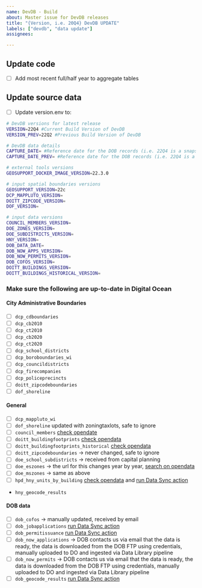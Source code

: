 ```yaml
---
name: DevDB - Build
about: Master issue for DevDB releases
title: "{Version, i.e. 20Q4} DevDB UPDATE"
labels: ["devdb", "data update"]
assignees:

---
```


## Update code

- [ ] Add most recent full/half year to aggregate tables

## Update source data

- [ ] Update version.env to:

```bash
# DevDB versions for latest release
VERSION=22Q4 #Current Build Version of DevDB
VERSION_PREV=22Q2 #Previous Build Version of DevDB

# DevDB data details
CAPTURE_DATE= #Reference date for the DOB records (i.e. 22Q4 is a snapshot of all DOB records filed before 01-01-2023)
CAPTURE_DATE_PREV= #Reference date for the DOB records (i.e. 22Q4 is a snapshot of all DOB records filed after 2022-07-01)

# external tools versions
GEOSUPPORT_DOCKER_IMAGE_VERSION=22.3.0

# input spatial boundaries versions
GEOSUPPORT_VERSION=22c
DCP_MAPPLUTO_VERSION=
DOITT_ZIPCODE_VERSION=
DOF_VERSION=

# input data versions
COUNCIL_MEMBERS_VERSION=
DOE_ZONES_VERSION=
DOE_SUBDISTRICTS_VERSION=
HNY_VERSION=
DOB_DATA_DATE=
DOB_NOW_APPS_VERSION=
DOB_NOW_PERMITS_VERSION=
DOB_COFOS_VERSION=
DOITT_BUILDINGS_VERSION=
DOITT_BUILDINGS_HISTORICAL_VERSION=
```

### Make sure the following are up-to-date in Digital Ocean

#### City Administrative Boundaries
- [ ] `dcp_cdboundaries`  
- [ ] `dcp_cb2010`  
- [ ] `dcp_ct2010` 
- [ ] `dcp_cb2020` 
- [ ] `dcp_ct2020` 
- [ ] `dcp_school_districts` 
- [ ] `dcp_boroboundaries_wi`
- [ ] `dcp_councildistricts` 
- [ ] `dcp_firecompanies` 
- [ ] `dcp_policeprecincts` 
- [ ] `doitt_zipcodeboundaries` 
- [ ] `dof_shoreline`
#### General

- [ ] `dcp_mappluto_wi`
- [ ] `dof_shoreline` updated with zoningtaxlots, safe to ignore
- [ ] `council_members` [check opendate](https://data.cityofnewyork.us/City-Government/Council-Members/uvw5-9znb)
- [ ] `doitt_buildingfootprints` [check opendata](https://data.cityofnewyork.us/Housing-Development/Building-Footprints/nqwf-w8eh)
- [ ] `doitt_buildingfootprints_historical` [check opendata](https://data.cityofnewyork.us/Housing-Development/Building-Footprints-Historical-Shape/s5zg-yzea)
- [ ] `doitt_zipcodeboundaries` -> never changed, safe to ignore
- [ ] `doe_school_subdistricts` -> received from capital planning
- [ ] `doe_eszones` -> the url for this changes year by year, [search on opendata](https://data.cityofnewyork.us/browse?q=school+zones)
- [ ] `doe_mszones` -> same as above
- [ ] `hpd_hny_units_by_building` [check opendata](https://data.cityofnewyork.us/Housing-Development/Housing-New-York-Units-by-Building/hg8x-zxpr) and [run Data Sync action](https://github.com/NYCPlanning/data-engineering/actions/workflows/developments_datasync.yml)
- `hny_geocode_results` 

#### DOB data

- [ ]  `dob_cofos` -> manually updated, received by email
- [ ]  `dob_jobapplications` [run Data Sync action](https://github.com/NYCPlanning/data-engineering/actions/workflows/developments_datasync.yml)
- [ ]  `dob_permitissuance` [run Data Sync action](https://github.com/NYCPlanning/data-engineering/actions/workflows/developments_datasync.yml)
- [ ] `dob_now_applications` -> DOB contacts us via email that the data is ready, the data is downloaded from the DOB FTP using credentials, manually uploaded to DO and ingested via Data Library pipeline
- [ ] `dob_now_permits` -> DOB contacts us via email that the data is ready, the data is downloaded from the DOB FTP using credentials, manually uploaded to DO and ingested via Data Library pipeline
- [ ] `dob_geocode_results` [run Data Sync action](https://github.com/NYCPlanning/data-engineering/actions/workflows/developments_datasync.yml)
